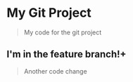 # My Git Project

> My code for the git project

## I'm in the feature branch!+

>Another code change
